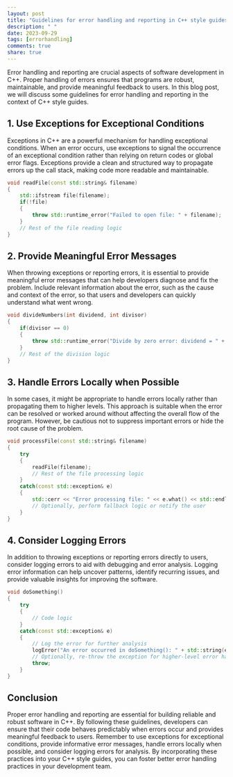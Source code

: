 ```yaml
---
layout: post
title: "Guidelines for error handling and reporting in C++ style guides."
description: " "
date: 2023-09-29
tags: [errorhandling]
comments: true
share: true
---
```


Error handling and reporting are crucial aspects of software development in C++. Proper handling of errors ensures that programs are robust, maintainable, and provide meaningful feedback to users. In this blog post, we will discuss some guidelines for error handling and reporting in the context of C++ style guides.

## 1. Use Exceptions for Exceptional Conditions

Exceptions in C++ are a powerful mechanism for handling exceptional conditions. When an error occurs, use exceptions to signal the occurrence of an exceptional condition rather than relying on return codes or global error flags. Exceptions provide a clean and structured way to propagate errors up the call stack, making code more readable and maintainable.

```cpp
void readFile(const std::string& filename)
{
    std::ifstream file(filename);
    if(!file)
    {
        throw std::runtime_error("Failed to open file: " + filename);
    }
    // Rest of the file reading logic
}
```

## 2. Provide Meaningful Error Messages

When throwing exceptions or reporting errors, it is essential to provide meaningful error messages that can help developers diagnose and fix the problem. Include relevant information about the error, such as the cause and context of the error, so that users and developers can quickly understand what went wrong.

```cpp
void divideNumbers(int dividend, int divisor)
{
    if(divisor == 0)
    {
        throw std::runtime_error("Divide by zero error: dividend = " + std::to_string(dividend) + ", divisor = 0");
    }
    // Rest of the division logic
}
```

## 3. Handle Errors Locally when Possible

In some cases, it might be appropriate to handle errors locally rather than propagating them to higher levels. This approach is suitable when the error can be resolved or worked around without affecting the overall flow of the program. However, be cautious not to suppress important errors or hide the root cause of the problem.

```cpp
void processFile(const std::string& filename)
{
    try
    {
        readFile(filename);
        // Rest of the file processing logic
    }
    catch(const std::exception& e)
    {
        std::cerr << "Error processing file: " << e.what() << std::endl;
        // Optionally, perform fallback logic or notify the user
    }
}
```

## 4. Consider Logging Errors

In addition to throwing exceptions or reporting errors directly to users, consider logging errors to aid with debugging and error analysis. Logging error information can help uncover patterns, identify recurring issues, and provide valuable insights for improving the software.

```cpp
void doSomething()
{
    try
    {
        // Code logic
    }
    catch(const std::exception& e)
    {
        // Log the error for further analysis
        logError("An error occurred in doSomething(): " + std::string(e.what()));
        // Optionally, re-throw the exception for higher-level error handling
        throw;
    }
}
```

## Conclusion

Proper error handling and reporting are essential for building reliable and robust software in C++. By following these guidelines, developers can ensure that their code behaves predictably when errors occur and provides meaningful feedback to users. Remember to use exceptions for exceptional conditions, provide informative error messages, handle errors locally when possible, and consider logging errors for analysis. By incorporating these practices into your C++ style guides, you can foster better error handling practices in your development team.

<!--hashtags: C++ #errorhandling-->